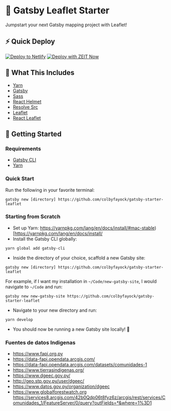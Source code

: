 # 🍃 Gatsby Leaflet Starter

Jumpstart your next Gatsby mapping project with Leaflet!

## ⚡ Quick Deploy
[![Deploy to Netlify](https://www.netlify.com/img/deploy/button.svg)](https://app.netlify.com/start/deploy?repository=https://github.com/colbyfayock/gatsby-starter-leaflet) [![Deploy with ZEIT Now](https://zeit.co/button)](https://zeit.co/import/project?template=https://github.com/colbyfayock/gatsby-starter-leaflet)


## 🧰 What This Includes
* [Yarn](https://yarnpkg.com/en/)
* [Gatsby](https://www.gatsbyjs.org/)
* [Sass](https://sass-lang.com)
* [React Helmet](https://github.com/nfl/react-helmet)
* [Resolve Src](https://github.com/alampros/gatsby-plugin-resolve-src)
* [Leaflet](https://leafletjs.com/)
* [React Leaflet](https://react-leaflet.js.org)

## 🚀 Getting Started

### Requirements
* [Gatsby CLI](https://www.npmjs.com/package/gatsby-cli)
* [Yarn](https://yarnpkg.com/en/)

### Quick Start
Run the following in your favorite terminal:
```
gatsby new [directory] https://github.com/colbyfayock/gatsby-starter-leaflet
```

### Starting from Scratch
* Set up Yarn: https://yarnpkg.com/lang/en/docs/install/#mac-stable)[https://yarnpkg.com/lang/en/docs/install/
* Install the Gatsby CLI globally:
```
yarn global add gatsby-cli
```
* Inside the directory of your choice, scaffold a new Gatsby site:
```
gatsby new [directory] https://github.com/colbyfayock/gatsby-starter-leaflet
```
For example, if I want my installation in `~/Code/new-gatsby-site`, I would navigate to `~/Code` and run:
```
gatsby new new-gatsby-site https://github.com/colbyfayock/gatsby-starter-leaflet
```
* Navigate to your new directory and run:
```
yarn develop
```
* You should now be running a new Gatsby site locally! 🎉

### Fuentes de datos Indigenas

* https://www.fapi.org.py
* https://data-fapi.opendata.arcgis.com/
* https://data-fapi.opendata.arcgis.com/datasets/comunidades-1
* https://www.tierrasindigenas.org/
* https://www.dgeec.gov.py/
* http://geo.stp.gov.py/user/dgeec/
* https://www.datos.gov.py/organization/dgeec
* https://www.globalforestwatch.org
https://services8.arcgis.com/42b0Qdp06t8fyz6z/arcgis/rest/services/Comunidades_1/FeatureServer/0/query?outFields=*&where=1%3D1